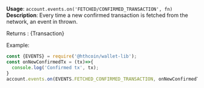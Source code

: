 **Usage**: `account.events.on('FETCHED/CONFIRMED_TRANSACTION', fn)`    
**Description**: Every time a new confirmed transaction is fetched from the network, an event in thrown.

Returns : {Transaction}

Example: 
```js
const {EVENTS} = require('@hthcoin/wallet-lib');
const onNewConfirmedTx = (tx)=>{
  console.log('Confirmed tx', tx);
}
account.events.on(EVENTS.FETCHED_CONFIRMED_TRANSACTION, onNewConfirmedTx);
```
